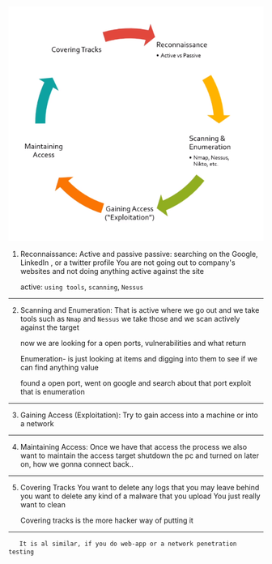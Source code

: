 ![](images/01-The-Ethical-Hacker-Methodology.png)

1. Reconnaissance:
	Active and passive
	passive: searching on the Google, LinkedIn , or a twitter profile
	You are not going out to company's websites and not doing anything active against the site

	active: `using tools`, `scanning`, `Nessus`

---
2. Scanning and Enumeration:
	That is active where we go out and we take tools such as `Nmap` and `Nessus`
	we take those and we scan actively against the target

	now we are looking for a open ports, vulnerabilities and what return 

	Enumeration- is just looking at items and digging into them to see if we can find anything value

	found a open port, went on google and search about that port exploit
	that is enumeration

---
3. Gaining Access (Exploitation):
	Try to gain access into a machine or into a network 
---
4. Maintaining Access: 
	Once we have that access the process
	we also want to maintain the access
	target shutdown the pc and turned on later on, how we gonna connect back..

---
5. Covering Tracks
	You want to delete any logs that you may leave behind 
	you want to delete any kind of a malware that you upload
	You just really want to clean

	Covering tracks is the more hacker way of putting it

---
       It is al similar, if you do web-app or a network penetration testing